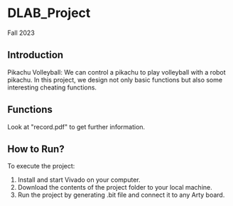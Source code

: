 # DLAB_Project
Fall 2023 

## Introduction
Pikachu Volleyball:
We can control a pikachu to play volleyball with a robot pikachu.
In this project, we design not only basic functions but also some interesting cheating functions.

## Functions
Look at "record.pdf" to get further information.

## How to Run?
To execute the project:
1. Install and start Vivado on your computer.
2. Download the contents of the project folder to your local machine.
3. Run the project by generating .bit file and connect it to any Arty board.
